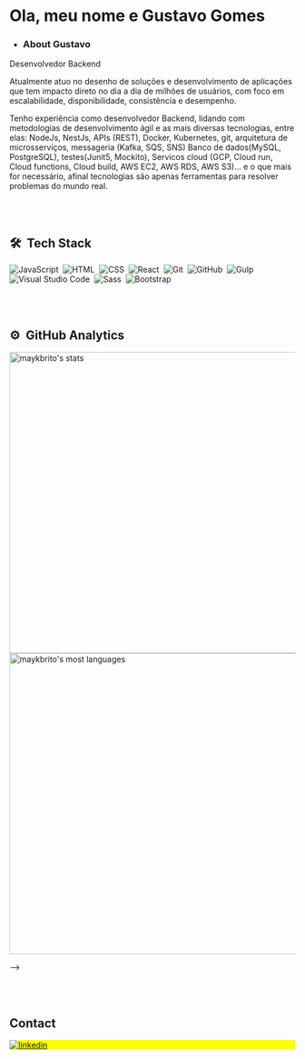 
<h1 align="left">Ola, meu nome e Gustavo Gomes</h1>



- ### About Gustavo

Desenvolvedor Backend

Atualmente atuo no desenho de soluções e desenvolvimento de aplicações que tem impacto direto no dia a dia de milhões de usuários, com foco em escalabilidade, disponibilidade, consistência e desempenho.

Tenho experiência como desenvolvedor Backend, lidando com metodologias de desenvolvimento ágil e as mais diversas tecnologias, entre elas: NodeJs, NestJs, APIs (REST), Docker, Kubernetes, git, arquitetura de microsserviços, messageria (Kafka, SQS, SNS) Banco de dados(MySQL, PostgreSQL), testes(Junit5, Mockito), Servicos cloud (GCP, Cloud run, Cloud functions, Cloud build, AWS EC2, AWS RDS, AWS S3)... e o que mais for necessário, afinal tecnologias são apenas ferramentas para resolver problemas do mundo real.


<br><br>

## 🛠 &nbsp;Tech Stack

![JavaScript](https://img.shields.io/badge/-JavaScript-05122A?style=flat&logo=javascript)&nbsp;
![HTML](https://img.shields.io/badge/-HTML-05122A?style=flat&logo=HTML5)&nbsp;
![CSS](https://img.shields.io/badge/-CSS-05122A?style=flat&logo=CSS3&logoColor=1572B6)&nbsp;
![React](https://img.shields.io/badge/-React-05122A?style=flat&logo=react)&nbsp;
![Git](https://img.shields.io/badge/-Git-05122A?style=flat&logo=git)&nbsp;
![GitHub](https://img.shields.io/badge/-GitHub-05122A?style=flat&logo=github)&nbsp;
![Gulp](https://img.shields.io/badge/-Gulp-05122A?style=flat&logo=gulp)&nbsp;
![Visual Studio Code](https://img.shields.io/badge/-Visual%20Studio%20Code-05122A?style=flat&logo=visual-studio-code&logoColor=007ACC)&nbsp;
![Sass](https://img.shields.io/badge/-Sass-05122A?style=flat&logo=Sass)&nbsp;
![Bootstrap](https://img.shields.io/badge/-bootstrap-05122A?style=flat&logo=bootstrap)&nbsp;

<br><br>

## ⚙️ &nbsp;GitHub Analytics


<p align="left">
<img width="530em" src="https://github-readme-stats.vercel.app/api?username=Gusdev06&show_icons=true&theme=radical" alt="maykbrito's stats"/>
<img width="530em" src="https://github-readme-stats.vercel.app/api/top-langs/?username=Gusdev06&layout=compact&theme=radical" alt="maykbrito's most languages"/>
</p>
-->

<br><br>

## Contact

<p align="left" style="background:yellow">
<a href="https://linkedin.com/in/Gusdev06" target="_blank">
  <img align="center" src="https://img.shields.io/badge/-Gusdev06-05122A?style=flat&logo=linkedin" alt="linkedin"/>
</a>
</p>










